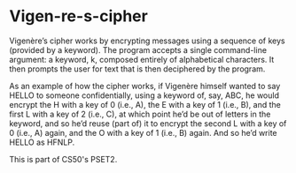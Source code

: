 # Vigen-re-s-cipher

Vigenère’s cipher works by encrypting messages using a sequence of keys (provided by a keyword).
The program accepts a single command-line argument: a keyword, k, composed entirely of alphabetical characters.
It then prompts the user for text that is then deciphered by the program.

As an example of how the cipher works, if Vigenère himself wanted to say HELLO to someone confidentially, 
using a keyword of, say, ABC, he would encrypt the H with a key of 0 (i.e., A), the E with a key of 1 
(i.e., B), and the first L with a key of 2 (i.e., C), at which point he’d be out of letters in the keyword,
and so he’d reuse (part of) it to encrypt the second L with a key of 0 (i.e., A) again, and the O with a key of 1 
(i.e., B) again. And so he’d write HELLO as HFNLP.

This is part of CS50's PSET2.
